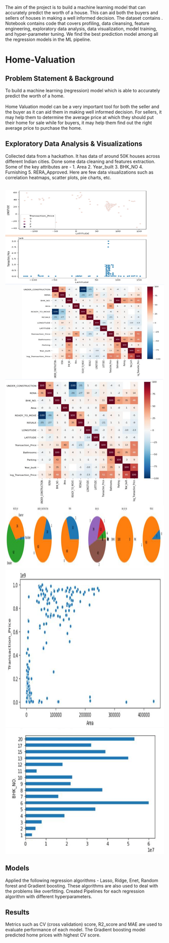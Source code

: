 

The aim of the project is to build a machine learning model that can accurately predict the worth of a house. This can aid both the buyers and sellers of houses in making a well informed decision. The dataset contains . Notebook contains code that covers profiling, data cleansing, feature engineering, exploratory data analysis, data visualization, model training, and hyper-parameter tuning. We find the best prediction model among all the regression models in the ML pipeline.


# Home-Valuation
## Problem Statement & Background
To build a machine learning (regression) model which is able to accurately predict the worth of a home. <br>
<br>
Home Valuation model can be a very important tool for both the seller and the buyer as it can aid them in making well informed decision. For sellers, it may help them to determine the average price at which they should put their home for sale while for buyers, it may help them find out the right average price to purchase the home.
<br>

## Exploratory Data Analysis & Visualizations
Collected data from a hackathon. It has data of around 50K houses across different Indian cities. Done some data cleaning and features extraction. Some of the key attributes are - 1. Area 2. Year_built 3. BHK_NO 4. Furnishing 5. RERA_Approved. Here are few data visualizations such as correlation heatmaps, scatter plots, pie charts, etc. 
<br>
<br>
<p>                                                                                                                      
<img src="https://github.com/thota-sasanth/Home-Valuation/blob/main/lat_long.png" width="450" height="300" align="left">
<img src="https://github.com/thota-sasanth/Home-Valuation/blob/main/heatmap.png" width="450" height="300" align="right">
</p>  
<br>
<br>
<p align="left">
  <img src="https://github.com/thota-sasanth/Home-Valuation/blob/main/heatmap.png" width="500" height="400" align="left">
</p>
                                                                                                          
<br>
  
  <img src="https://github.com/thota-sasanth/Home-Valuation/blob/main/piecharts.png" width="1200" height="200">
  <img src="https://github.com/thota-sasanth/Home-Valuation/blob/main/sctter_plot.png" width="800" height="500">
  <img src="https://github.com/thota-sasanth/Home-Valuation/blob/main/bhkno.png" width="600" height="400">

<br>

## Models
Applied the following regression algorithms - Lasso, Ridge, Enet, Random forest and Gradient boosting. These algorithms are also used to deal with the problems like overfitting. Created Pipelines for each regression algorithm with different hyperparameters. 
<br>

## Results
Metrics such as CV (cross validation) score, R2_score and MAE are used to evaluate performance of each model. The Gradient boosting model predicted home prices with highest CV score.
<br>
<br>

